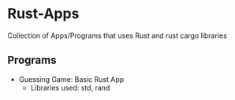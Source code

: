 # Rust-Apps

Collection of Apps/Programs that uses Rust and rust cargo libraries

## Programs 

- Guessing Game: Basic Rust App 
  - Libraries used: std, rand
